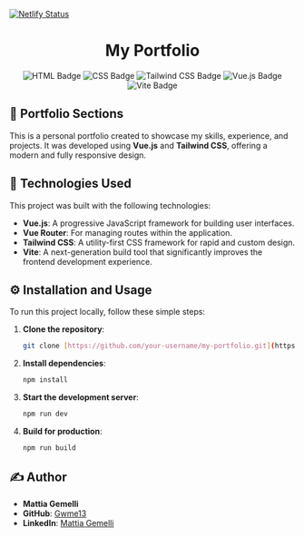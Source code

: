 [![Netlify Status](https://api.netlify.com/api/v1/badges/486b4b05-cdaa-421d-bc41-063045cef53d/deploy-status)](https://app.netlify.com/projects/gemelli-mattia-portfolio/deploys)

<div align="center">

# My Portfolio

</div>

<div align="center">
  <img src="https://img.shields.io/badge/HTML5-E34F26?style=for-the-badge&logo=html5&logoColor=white" alt="HTML Badge"/>
  <img src="https://img.shields.io/badge/CSS3-1572B6?style=for-the-badge&logo=css3&logoColor=white" alt="CSS Badge"/>
  <img src="https://img.shields.io/badge/Tailwind_CSS-38B2AC?style=for-the-badge&logo=tailwind-css&logoColor=white" alt="Tailwind CSS Badge"/>
  <img src="https://img.shields.io/badge/Vue.js-4FC08D?style=for-the-badge&logo=vue.js&logoColor=white" alt="Vue.js Badge"/>
  <img src="https://img.shields.io/badge/Vite-646CFF?style=for-the-badge&logo=vite&logoColor=white" alt="Vite Badge"/>
</div>

## 📜 Portfolio Sections

This is a personal portfolio created to showcase my skills, experience, and projects. It was developed using **Vue.js** and **Tailwind CSS**, offering a modern and fully responsive design.

## 🚀 Technologies Used

This project was built with the following technologies:

* **Vue.js**: A progressive JavaScript framework for building user interfaces.
* **Vue Router**: For managing routes within the application.
* **Tailwind CSS**: A utility-first CSS framework for rapid and custom design.
* **Vite**: A next-generation build tool that significantly improves the frontend development experience.

## ⚙️ Installation and Usage

To run this project locally, follow these simple steps:

1.  **Clone the repository**:
    ```bash
    git clone [https://github.com/your-username/my-portfolio.git](https://github.com/your-username/my-portfolio.git)
    ```
2.  **Install dependencies**:
    ```bash
    npm install
    ```
3.  **Start the development server**:
    ```bash
    npm run dev
    ```
4.  **Build for production**:
    ```bash
    npm run build
    ```
## ✍️ Author

* **Mattia Gemelli**
* **GitHub**: [Gwme13](https://github.com/Gwme13)
* **LinkedIn**: [Mattia Gemelli](https://www.linkedin.com/in/mattia-gemelli)

